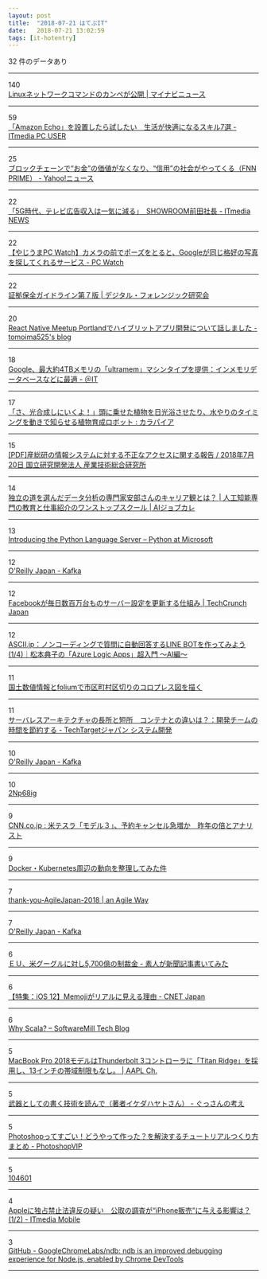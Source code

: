```yaml
---
layout: post
title:  "2018-07-21 はてぶIT"
date:   2018-07-21 13:02:59
tags: [it-hotentry]
---
```

32 件のデータあり

<hr><div class="row">
<div class="col-1"><span class="badge badge-pill badge-success h2">140</span></div>
<div class="col-11"><a href='https://news.mynavi.jp/article/20180719-665927/' target='_blank'>Linuxネットワークコマンドのカンペが公開 | マイナビニュース</a></div>
</div>
<hr>
<div class="row">
<div class="col-1"><span class="badge badge-pill badge-success h2">59</span></div>
<div class="col-11"><a href='http://www.itmedia.co.jp/pcuser/articles/1807/21/news013.html' target='_blank'>「Amazon Echo」を設置したら試したい　生活が快適になるスキル7選 - ITmedia PC USER</a></div>
</div>
<hr>
<div class="row">
<div class="col-1"><span class="badge badge-pill badge-success h2">25</span></div>
<div class="col-11"><a href='https://headlines.yahoo.co.jp/hl?a=20180720-00010007-fnnprimev-sci' target='_blank'>ブロックチェーンで“お金”の価値がなくなり、“信用”の社会がやってくる（FNN PRIME） - Yahoo!ニュース</a></div>
</div>
<hr>
<div class="row">
<div class="col-1"><span class="badge badge-pill badge-success h2">22</span></div>
<div class="col-11"><a href='http://www.itmedia.co.jp/news/articles/1807/20/news118.html' target='_blank'>「5G時代、テレビ広告収入は一気に減る」　SHOWROOM前田社長 - ITmedia NEWS</a></div>
</div>
<hr>
<div class="row">
<div class="col-1"><span class="badge badge-pill badge-success h2">22</span></div>
<div class="col-11"><a href='https://pc.watch.impress.co.jp/docs/news/yajiuma/1134006.html' target='_blank'>【やじうまPC Watch】カメラの前でポーズをとると、Googleが同じ格好の写真を探してくれるサービス - PC Watch</a></div>
</div>
<hr>
<div class="row">
<div class="col-1"><span class="badge badge-pill badge-success h2">22</span></div>
<div class="col-11"><a href='https://digitalforensic.jp/home-act-products-df-guideline-7th/' target='_blank'>証拠保全ガイドライン第７版 | デジタル・フォレンジック研究会</a></div>
</div>
<hr>
<div class="row">
<div class="col-1"><span class="badge badge-pill badge-success h2">20</span></div>
<div class="col-11"><a href='http://tomoima525.hatenablog.com/entry/2017/07/24/171920' target='_blank'>React Native Meetup Portlandでハイブリットアプリ開発について話しました - tomoima525's blog</a></div>
</div>
<hr>
<div class="row">
<div class="col-1"><span class="badge badge-pill badge-success h2">18</span></div>
<div class="col-11"><a href='http://www.atmarkit.co.jp/ait/articles/1807/20/news040.html' target='_blank'>Google、最大約4TBメモリの「ultramem」マシンタイプを提供：インメモリデータベースなどに最適 - ＠IT</a></div>
</div>
<hr>
<div class="row">
<div class="col-1"><span class="badge badge-pill badge-success h2">17</span></div>
<div class="col-11"><a href='http://karapaia.com/archives/52262624.html' target='_blank'>「さ、光合成しにいくよ！」頭に乗せた植物を日光浴させたり、水やりのタイミングを動きで知らせる植物育成ロボット : カラパイア</a></div>
</div>
<hr>
<div class="row">
<div class="col-1"><span class="badge badge-pill badge-success h2">15</span></div>
<div class="col-11"><a href='https://www.aist.go.jp/pdf/aist_j/topics/to2018/to20180720/20180720aist.pdf' target='_blank'>[PDF]産総研の情報システムに対する不正なアクセスに関する報告 / 2018年7月20日 国立研究開発法人 産業技術総合研究所</a></div>
</div>
<hr>
<div class="row">
<div class="col-1"><span class="badge badge-pill badge-success h2">14</span></div>
<div class="col-11"><a href='https://www.aijobcolle.com/single-post/interview11' target='_blank'>独立の道を選んだデータ分析の専門家安部さんのキャリア観とは？ | 人工知能専門の教育と仕事紹介のワンストップスクール | AIジョブカレ</a></div>
</div>
<hr>
<div class="row">
<div class="col-1"><span class="badge badge-pill badge-success h2">13</span></div>
<div class="col-11"><a href='https://blogs.msdn.microsoft.com/pythonengineering/2018/07/18/introducing-the-python-language-server/' target='_blank'>Introducing the Python Language Server &#8211; Python at Microsoft</a></div>
</div>
<hr>
<div class="row">
<div class="col-1"><span class="badge badge-pill badge-success h2">12</span></div>
<div class="col-11"><a href='https://www.oreilly.co.jp//books/9784873118499' target='_blank'>O'Reilly Japan - Kafka</a></div>
</div>
<hr>
<div class="row">
<div class="col-1"><span class="badge badge-pill badge-success h2">12</span></div>
<div class="col-11"><a href='https://jp.techcrunch.com/2018/07/20/2018-07-19-how-facebook-configures-its-millions-of-servers-every-day/' target='_blank'>Facebookが毎日数百万台ものサーバー設定を更新する仕組み | TechCrunch Japan</a></div>
</div>
<hr>
<div class="row">
<div class="col-1"><span class="badge badge-pill badge-success h2">12</span></div>
<div class="col-11"><a href='http://ascii.jp/elem/000/001/713/1713259/' target='_blank'>ASCII.jp：ノンコーディングで質問に自動回答するLINE BOTを作ってみよう (1/4)｜松本典子の「Azure Logic Apps」超入門 ～AI編～</a></div>
</div>
<hr>
<div class="row">
<div class="col-1"><span class="badge badge-pill badge-success h2">11</span></div>
<div class="col-11"><a href='https://qiita.com/shima_x/items/fe29274d67de3a461524' target='_blank'>国土数値情報とfoliumで市区町村区切りのコロプレス図を描く</a></div>
</div>
<hr>
<div class="row">
<div class="col-1"><span class="badge badge-pill badge-success h2">11</span></div>
<div class="col-11"><a href='http://techtarget.itmedia.co.jp/tt/news/1807/20/news06.html' target='_blank'>サーバレスアーキテクチャの長所と短所　コンテナとの違いは？：開発チームの時間を節約する - TechTargetジャパン システム開発</a></div>
</div>
<hr>
<div class="row">
<div class="col-1"><span class="badge badge-pill badge-success h2">10</span></div>
<div class="col-11"><a href='https://www.oreilly.co.jp/books/9784873118499/' target='_blank'>O'Reilly Japan - Kafka</a></div>
</div>
<hr>
<div class="row">
<div class="col-1"><span class="badge badge-pill badge-success h2">10</span></div>
<div class="col-11"><a href='https://ift.tt/2Np68ig' target='_blank'>2Np68ig</a></div>
</div>
<hr>
<div class="row">
<div class="col-1"><span class="badge badge-pill badge-success h2">9</span></div>
<div class="col-11"><a href='https://www.cnn.co.jp/business/35122788.html' target='_blank'>CNN.co.jp : 米テスラ「モデル３」、予約キャンセル急増か　昨年の倍とアナリスト</a></div>
</div>
<hr>
<div class="row">
<div class="col-1"><span class="badge badge-pill badge-success h2">9</span></div>
<div class="col-11"><a href='https://qiita.com/mamomamo/items/e4e9e44d9f77cd72b70a' target='_blank'>Docker・Kubernetes周辺の動向を整理してみた件</a></div>
</div>
<hr>
<div class="row">
<div class="col-1"><span class="badge badge-pill badge-success h2">7</span></div>
<div class="col-11"><a href='https://anagileway.wordpress.com/2018/07/20/thank-you-agilejapan-2018/' target='_blank'>thank-you-AgileJapan-2018 | an Agile Way</a></div>
</div>
<hr>
<div class="row">
<div class="col-1"><span class="badge badge-pill badge-success h2">7</span></div>
<div class="col-11"><a href='http://www.oreilly.co.jp/books/9784873118499/index.html' target='_blank'>O'Reilly Japan - Kafka</a></div>
</div>
<hr>
<div class="row">
<div class="col-1"><span class="badge badge-pill badge-success h2">6</span></div>
<div class="col-11"><a href='https://www.newspaper-ama.com/entry/2018/07/20/182338' target='_blank'>ＥＵ、米グーグルに対し5,700億の制裁金 - 素人が新聞記事書いてみた</a></div>
</div>
<hr>
<div class="row">
<div class="col-1"><span class="badge badge-pill badge-success h2">6</span></div>
<div class="col-11"><a href='https://japan.cnet.com/article/35122741/' target='_blank'>【特集：iOS 12】Memojiがリアルに見える理由 - CNET Japan</a></div>
</div>
<hr>
<div class="row">
<div class="col-1"><span class="badge badge-pill badge-success h2">6</span></div>
<div class="col-11"><a href='https://blog.softwaremill.com/why-scala-a6ac8c98c541' target='_blank'>Why Scala? – SoftwareMill Tech Blog</a></div>
</div>
<hr>
<div class="row">
<div class="col-1"><span class="badge badge-pill badge-success h2">5</span></div>
<div class="col-11"><a href='https://applech2.com/archives/20180720-macbook-pro-2018-thunderbolt-3-full-lane.html' target='_blank'>MacBook Pro 2018モデルはThunderbolt 3コントローラに「Titan Ridge」を採用し、13インチの帯域制限もなし。 | AAPL Ch.</a></div>
</div>
<hr>
<div class="row">
<div class="col-1"><span class="badge badge-pill badge-success h2">5</span></div>
<div class="col-11"><a href='https://www.gusan42.com/entry/2018/07/20/233611' target='_blank'>武器としての書く技術を読んで（著者イケダハヤトさん） - ぐっさんの考え</a></div>
</div>
<hr>
<div class="row">
<div class="col-1"><span class="badge badge-pill badge-success h2">5</span></div>
<div class="col-11"><a href='http://photoshopvip.net/109971' target='_blank'>Photoshopってすごい！どうやって作った？を解決するチュートリアルつくり方まとめ - PhotoshopVIP</a></div>
</div>
<hr>
<div class="row">
<div class="col-1"><span class="badge badge-pill badge-success h2">5</span></div>
<div class="col-11"><a href='https://www.financepensionrealestate.work/entry/2018/07/21/104601' target='_blank'>104601</a></div>
</div>
<hr>
<div class="row">
<div class="col-1"><span class="badge badge-pill badge-success h2">4</span></div>
<div class="col-11"><a href='http://www.itmedia.co.jp/mobile/articles/1807/21/news020.html' target='_blank'>Appleに独占禁止法違反の疑い　公取の調査が“iPhone販売”に与える影響は？ (1/2) - ITmedia Mobile</a></div>
</div>
<hr>
<div class="row">
<div class="col-1"><span class="badge badge-pill badge-success h2">3</span></div>
<div class="col-11"><a href='https://github.com/GoogleChromeLabs/ndb' target='_blank'>GitHub - GoogleChromeLabs/ndb: ndb is an improved debugging experience for Node.js, enabled by Chrome DevTools</a></div>
</div>
<hr>

